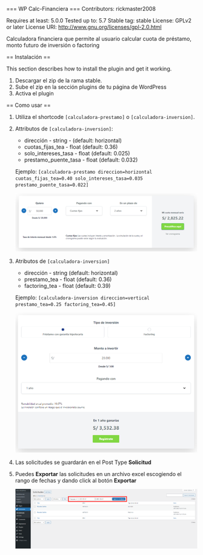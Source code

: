 === WP Calc-Financiera ===
Contributors: rickmaster2008
<!-- Donate link: https://portafolio.cotillo.tech -->
<!-- Tags: comments, spam -->
Requires at least: 5.0.0
Tested up to: 5.7
Stable tag: stable
License: GPLv2 or later
License URI: http://www.gnu.org/licenses/gpl-2.0.html

Calculadora financiera que permite al usuario calcular cuota de préstamo, monto futuro de inversión o factoring

<!-- == Description ==

This is the long description.  No limit, and you can use Markdown (as well as in the following sections).

For backwards compatibility, if this section is missing, the full length of the short description will be used, and
Markdown parsed.

A few notes about the sections above:

*   "Contributors" is a comma separated list of wp.org/wp-plugins.org usernames
*   "Tags" is a comma separated list of tags that apply to the plugin
*   "Requires at least" is the lowest version that the plugin will work on
*   "Tested up to" is the highest version that you've *successfully used to test the plugin*. Note that it might work on
higher versions... this is just the highest one you've verified.
*   Stable tag should indicate the Subversion "tag" of the latest stable version, or "trunk," if you use `/trunk/` for
stable.

    Note that the `readme.txt` of the stable tag is the one that is considered the defining one for the plugin, so
if the `/trunk/readme.txt` file says that the stable tag is `4.3`, then it is `/tags/4.3/readme.txt` that'll be used
for displaying information about the plugin.  In this situation, the only thing considered from the trunk `readme.txt`
is the stable tag pointer.  Thus, if you develop in trunk, you can update the trunk `readme.txt` to reflect changes in
your in-development version, without having that information incorrectly disclosed about the current stable version
that lacks those changes -- as long as the trunk's `readme.txt` points to the correct stable tag.

    If no stable tag is provided, it is assumed that trunk is stable, but you should specify "trunk" if that's where
you put the stable version, in order to eliminate any doubt. -->

== Instalación ==

This section describes how to install the plugin and get it working.

1. Descargar el zip de la rama stable. 
1. Sube el zip en la sección plugins de tu página de WordPress
1. Activa el plugin

== Como usar ==

1. Utiliza el shortcode `[calculadora-prestamo]` o `[calculadora-inversion]`.

1. Attributos de `[calculadora-inversion]`:
    * dirección - string - (default: horizontal)
    * cuotas_fijas_tea - float (default: 0.36)
    * solo_intereses_tasa - float (default: 0.025)
	* prestamo_puente_tasa - float (default: 0.032)

    Ejemplo: `[calculadora-prestamo direccion=horizontal cuotas_fijas_tea=0.40 solo_intereses_tasa=0.035 prestamo_puente_tasa=0.022]`

    ![Ejemplo Préstamo](./assets/ejemplo_prestamo.png)
1. Atributos de `[calculadora-inversion]`
    * dirección - string (default: horizontal)
    * prestamo_tea - float (default: 0.36)
    * factoring_tea - float (default: 0.39)

    Ejemplo:  `[calculadora-inversion direccion=vertical prestamo_tea=0.25 factoring_tea=0.45]`

    ![Ejemplo Inversión](./assets/ejemplo_inversion.png)

1. Las solicitudes se guardarán en el Post Type **Solicitud**

1. Puedes **Exportar** las solicitudes en un archivo excel escogiendo el rango de fechas y dando click al botón **Exportar**

    ![Ejemplo Inversión](./assets/ejemplo_solicitudes.png)

